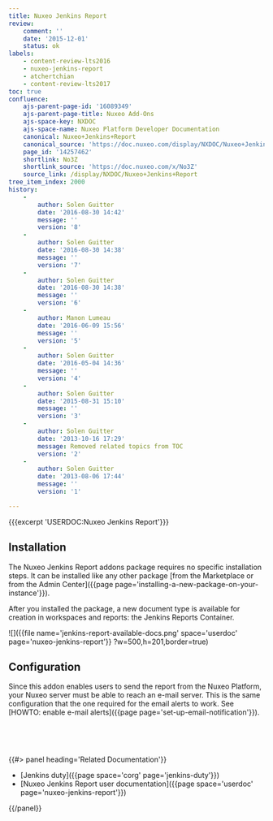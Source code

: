 ```yaml
---
title: Nuxeo Jenkins Report
review:
    comment: ''
    date: '2015-12-01'
    status: ok
labels:
    - content-review-lts2016
    - nuxeo-jenkins-report
    - atchertchian
    - content-review-lts2017
toc: true
confluence:
    ajs-parent-page-id: '16089349'
    ajs-parent-page-title: Nuxeo Add-Ons
    ajs-space-key: NXDOC
    ajs-space-name: Nuxeo Platform Developer Documentation
    canonical: Nuxeo+Jenkins+Report
    canonical_source: 'https://doc.nuxeo.com/display/NXDOC/Nuxeo+Jenkins+Report'
    page_id: '14257462'
    shortlink: No3Z
    shortlink_source: 'https://doc.nuxeo.com/x/No3Z'
    source_link: /display/NXDOC/Nuxeo+Jenkins+Report
tree_item_index: 2000
history:
    -
        author: Solen Guitter
        date: '2016-08-30 14:42'
        message: ''
        version: '8'
    -
        author: Solen Guitter
        date: '2016-08-30 14:38'
        message: ''
        version: '7'
    -
        author: Solen Guitter
        date: '2016-08-30 14:38'
        message: ''
        version: '6'
    -
        author: Manon Lumeau
        date: '2016-06-09 15:56'
        message: ''
        version: '5'
    -
        author: Solen Guitter
        date: '2016-05-04 14:36'
        message: ''
        version: '4'
    -
        author: Solen Guitter
        date: '2015-08-31 15:10'
        message: ''
        version: '3'
    -
        author: Solen Guitter
        date: '2013-10-16 17:29'
        message: Removed related topics from TOC
        version: '2'
    -
        author: Solen Guitter
        date: '2013-08-06 17:44'
        message: ''
        version: '1'

---
```

{{{excerpt 'USERDOC:Nuxeo Jenkins Report'}}}

## Installation

The Nuxeo Jenkins Report addons package requires no specific installation steps. It can be installed like any other package [from the Marketplace or from the Admin Center]({{page page='installing-a-new-package-on-your-instance'}}).

After you installed the package, a new document type is available for creation in workspaces and reports: the Jenkins Reports Container.

![]({{file name='jenkins-report-available-docs.png' space='userdoc' page='nuxeo-jenkins-report'}} ?w=500,h=201,border=true)

## Configuration

Since this addon enables users to send the report from the Nuxeo Platform, your Nuxeo server must be able to reach an e-mail server. This is the same configuration that the one required for the email alerts to work. See [HOWTO: enable e-mail alerts]({{page page='set-up-email-notification'}}).

&nbsp;

&nbsp;

<div class="row" data-equalizer data-equalize-on="medium"><div class="column medium-6">{{#> panel heading='Related Documentation'}}

- [Jenkins duty]({{page space='corg' page='jenkins-duty'}})
- [Nuxeo Jenkins Report user documentation]({{page space='userdoc' page='nuxeo-jenkins-report'}})

{{/panel}}</div><div class="column medium-6">

&nbsp;

</div></div>
